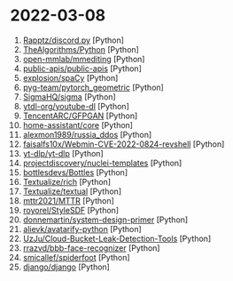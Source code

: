 # 2022-03-08

1. [Rapptz/discord.py](https://github.com/Rapptz/discord.py "An API wrapper for Discord written in Python.") [Python]
2. [TheAlgorithms/Python](https://github.com/TheAlgorithms/Python "All Algorithms implemented in Python") [Python]
3. [open-mmlab/mmediting](https://github.com/open-mmlab/mmediting "OpenMMLab Image and Video Editing Toolbox") [Python]
4. [public-apis/public-apis](https://github.com/public-apis/public-apis "A collective list of free APIs") [Python]
5. [explosion/spaCy](https://github.com/explosion/spaCy "💫 Industrial-strength Natural Language Processing (NLP) in Python") [Python]
6. [pyg-team/pytorch_geometric](https://github.com/pyg-team/pytorch_geometric "Graph Neural Network Library for PyTorch") [Python]
7. [SigmaHQ/sigma](https://github.com/SigmaHQ/sigma "Generic Signature Format for SIEM Systems") [Python]
8. [ytdl-org/youtube-dl](https://github.com/ytdl-org/youtube-dl "Command-line program to download videos from YouTube.com and other video sites") [Python]
9. [TencentARC/GFPGAN](https://github.com/TencentARC/GFPGAN "GFPGAN aims at developing Practical Algorithms for Real-world Face Restoration.") [Python]
10. [home-assistant/core](https://github.com/home-assistant/core "🏡 Open source home automation that puts local control and privacy first.") [Python]
11. [alexmon1989/russia_ddos](https://github.com/alexmon1989/russia_ddos "") [Python]
12. [faisalfs10x/Webmin-CVE-2022-0824-revshell](https://github.com/faisalfs10x/Webmin-CVE-2022-0824-revshell "Webmin CVE-2022-0824 Post-Auth Reverse Shell") [Python]
13. [yt-dlp/yt-dlp](https://github.com/yt-dlp/yt-dlp "A youtube-dl fork with additional features and fixes") [Python]
14. [projectdiscovery/nuclei-templates](https://github.com/projectdiscovery/nuclei-templates "Community curated list of templates for the nuclei engine to find security vulnerabilities.") [Python]
15. [bottlesdevs/Bottles](https://github.com/bottlesdevs/Bottles "Easily manage wine prefixes in a new way. Run Windows software and games on Linux") [Python]
16. [Textualize/rich](https://github.com/Textualize/rich "Rich is a Python library for rich text and beautiful formatting in the terminal.") [Python]
17. [Textualize/textual](https://github.com/Textualize/textual "Textual is a TUI (Text User Interface) framework for Python inspired by modern web development.") [Python]
18. [mttr2021/MTTR](https://github.com/mttr2021/MTTR "") [Python]
19. [royorel/StyleSDF](https://github.com/royorel/StyleSDF "") [Python]
20. [donnemartin/system-design-primer](https://github.com/donnemartin/system-design-primer "Learn how to design large-scale systems. Prep for the system design interview. Includes Anki flashcards.") [Python]
21. [alievk/avatarify-python](https://github.com/alievk/avatarify-python "Avatars for Zoom, Skype and other video-conferencing apps.") [Python]
22. [UzJu/Cloud-Bucket-Leak-Detection-Tools](https://github.com/UzJu/Cloud-Bucket-Leak-Detection-Tools "六大云存储，泄露利用检测工具") [Python]
23. [rrazvd/bbb-face-recognizer](https://github.com/rrazvd/bbb-face-recognizer "Face recognition system using MTCNN, FACENET, SVM and FAST API to track participants of Big Brother Brasil in real time.") [Python]
24. [smicallef/spiderfoot](https://github.com/smicallef/spiderfoot "SpiderFoot automates OSINT for threat intelligence and mapping your attack surface.") [Python]
25. [django/django](https://github.com/django/django "The Web framework for perfectionists with deadlines.") [Python]

